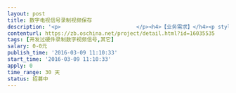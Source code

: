 ```yaml
---                
layout: post       
title: 数字电视信号录制视频保存           
description: '<p>                        </p><h4>【业务需求】</h4><p style="margin-left: 18pt;">1.<span style="font-size: 7pt;">&nbsp;&nbsp;&nbsp;&nbsp;&nbsp;&nbsp;</span>对数字电视信号的录制，保存3-6个月的电视信号。</p><p style="margin-left: 18pt;">2.<span style="font-size: 7pt;">&nbsp;&nbsp;&nbsp;&nbsp;&nbsp;&nbsp;</span>对录制的视频添加不可修改标识。</p><p style="margin-left: 18pt;">3.<span style="font-size: 7pt;">&nbsp;&nbsp;&nbsp;&nbsp;&nbsp;&nbsp;</span>提供所需要所有的硬件型号和实现的功能。</p><p style="margin-left: 18pt;">4. &nbsp; &nbsp; 在录制期间可以播放电视信号，同时录制多个频道信号。</p><p style="margin-left: 18pt;">5. &nbsp; &nbsp; 可以查看历史录制的视频，能对录制视频信号进行截取，截取节点能精确到帧。</p><p style="margin-left: 18pt;">6. &nbsp; &nbsp; 所有视频操作方式以web形式操作。</p><p style="margin-left: 18pt;">7. &nbsp; &nbsp; 视频录制存储到本地服务器，视频操作放内部服务器，向外放定时发送内网IP地址。</p><p style="margin-left: 18pt;">8. &nbsp; &nbsp; 操作系统&nbsp;不需要登录 只需要 外网服务器鉴权即可。</p><p style="margin-left: 18pt;">9. &nbsp; &nbsp; 原型展示地址：<a href="http://123.56.71.151/rs/" rel="nofollow">http://123.56.71.151/rs/</a></p><p style="margin-left: 18pt;">10. &nbsp; 具体需求请私信联系发包方。</p><h4>【人员要求】</h4><h4>&nbsp; &nbsp; &nbsp;<span style="color: rgb(51, 51, 51); font-size: 0.875rem;">1.</span><span style="color: rgb(51, 51, 51); font-size: 7pt;">&nbsp;&nbsp;&nbsp;&nbsp;&nbsp;&nbsp;</span><span style="color: rgb(51, 51, 51); font-size: 0.875rem;">开发过类似的功能，需要展示下做过的产品。</span></h4><p style="margin-left: 18pt;">2.<span style="font-size: 7pt;">&nbsp;&nbsp;&nbsp;&nbsp;&nbsp;&nbsp;</span>最好使用java开发。</p><p style="margin-left: 18pt;">3.<span style="font-size: 7pt;">&nbsp;&nbsp;&nbsp;&nbsp;&nbsp;&nbsp;</span>直接专业技术人员沟通。</p><h4>【交付要求】</h4><p>1.<span style="font-size: 7pt;">&nbsp;</span>提供录制软件并且测试通过后分阶段交付。</p><p>2.平台托管交易。</p><p>3.交付所有源码。</p><p>                    </p>'     
contenturl: https://zb.oschina.net/project/detail.html?id=16035535      
tags: [开发过硬件录制数字视频信号,其它]            
salary: 0-0元          
publish_time: '2016-03-09 11:10:33'         
start_time: '2016-03-09 11:10:33'           
apply: 0                   
time_range: 30 天              
status: 招募中                  
---                 
```

